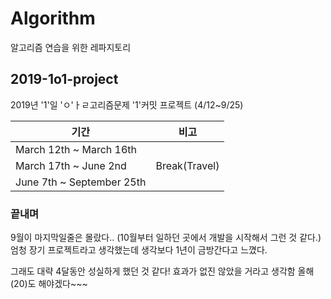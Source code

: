 # Algorithm
알고리즘 연습을 위한 레파지토리

## 2019-1o1-project
2019년 '1'일 'ㅇ'ㅏㄹ고리즘문제 '1'커밋 프로젝트 (4/12~9/25)

| 기간 |비고  |
|--|--|
| March 12th ~ March 16th |  |
| March 17th ~ June 2nd |Break(Travel)  |
| June 7th ~ September 25th|  |

### 끝내며
9월이 마지막일줄은 몰랐다.. (10월부터 일하던 곳에서 개발을 시작해서 그런 것 같다.)
엄청 장기 프로젝트라고 생각했는데 생각보다 1년이 금방간다고 느꼈다. 

그래도 대략 4달동안 성실하게 했던 것 같다!
효과가 없진 않았을 거라고 생각함
올해(20)도 해야겠다~~~
